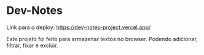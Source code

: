 # Dev-Notes
Link para o deploy: https://dev-notes-project.vercel.app/

Este projeto foi feito para armazenar textos no browser. Podendo adicionar, filtrar, fixar e excluir.

